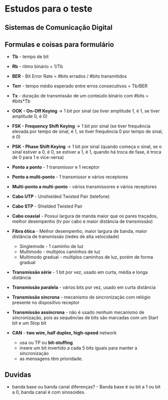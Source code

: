 # Estudos para o teste

## Sistemas de Comunicação Digital 



## Formulas e coisas para formulário

- **Tb** - tempo de bit
- **Rb** - ritmo binário = 1/Tb
- **BER** - Bit Error Rate = #bits errados / #bits transmitidos
- **Terr** - tempo médio esperado entre erros consecutivos = Tb/BER 
- **Tx** - duração de transmissão de um conteúdo binário com #bits = #bits*Tb

- **OOK - On-Off Keying** -> 1 bit por sinal (se tiver amplitude 1, é 1, se tiver amplitude 0, é 0)
- **FSK - Frequency Shift Keying** -> 1 bit por sinal (se tiver frequência elevada por tempo de sinal, é 1, se tiver frequência 0 por tempo de sinal, é 0)
- **PSK - Phase Shift Keying** -> 1 bit por sinal (quando começa o sinal, se o sinal estiver a 0, é 0, se estiver a 1, é 1, quando há troca de fase, é troca de 0 para 1 e vice-versa)

- **Ponto a ponto** - 1 transmissor e 1 receptor
- **Ponto a multi-ponto** - 1 transmissor e vários receptores
- **Multi-ponto a multi-ponto** - vários transmissores e vários receptores

- **Cabo UTP** - Unshielded Twisted Pair (telefone)
- **Cabo STP** - Shielded Twisted Pair
- **Cabo coaxial** - Possui largura de manda maior que os pares traçados, melhor desempenho (tv por cabo e maior distância de transmissão)
- **Fibra ótica** - Melhor desempenho, maior largura de banda, maior distância de transmissão (redes de alta velocidade)
    - Singlemode - 1 caminho de luz
    - Multimodo - multiplos caminhos de luz
    - Multimodo gradual - multiplos caminhos de luz, porém de forma gradual

- **Transmissão série** - 1 bit por vez, usado em curta, média e longa distância	
- **Transmissão paralela** - vários bits por vez, usado em curta distância

- **Transmissão sincrona** - mecanismo de sincronização com relógio presente no dispositivo receptor
- **Transmissão assincrona** - não é usado nenhum mecanismo de sincronização, pois as sequências de bits são marcadas com um Start bit e um Stop bit
- **CAN** - **two wire, half duplex, high-speed** network 
  - usa ou TP ou **bit-stuffing**
  - insere um bit invertido a cada 5 bits iguais para manter a sincronização
  - as mensagens têm prioridade.

## Duvidas

- banda base ou banda canal diferenças? - Banda base é ou bit a 1 ou bit a 0, banda canal é com sinosoides.
 